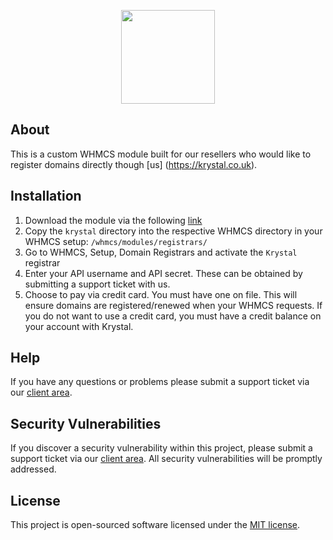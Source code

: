 <p align="center"><a href="https://krystal.co.uk" target="_blank"><img width="150"src="https://avatars0.githubusercontent.com/u/6998170?v=3&s=200"></a></p>

## About
This is a custom WHMCS module built for our resellers who would like to register domains directly though [us] (https://krystal.co.uk).

## Installation
1. Download the module via the following [link](https://github.com/Krystal-Hosting/krystal-whmcs-domain-registrar-module/archive/master.zip)
1. Copy the `krystal` directory into the respective WHMCS directory in your WHMCS setup: `/whmcs/modules/registrars/`
2. Go to WHMCS, Setup, Domain Registrars and activate the `Krystal` registrar
3. Enter your API username and API secret. These can be obtained by submitting a support ticket with us.
4. Choose to pay via credit card. You must have one on file. This will ensure domains are registered/renewed when your WHMCS requests. If you do not want to use a credit card, you must have a credit balance on your account with Krystal.

## Help
If you have any questions or problems please submit a support ticket via our [client area](https://krystal.co.uk/client).

## Security Vulnerabilities

If you discover a security vulnerability within this project, please submit a support ticket via our [client area](https://krystal.co.uk/client). All security vulnerabilities will be promptly addressed.

## License

This project is open-sourced software licensed under the [MIT license](http://opensource.org/licenses/MIT).
